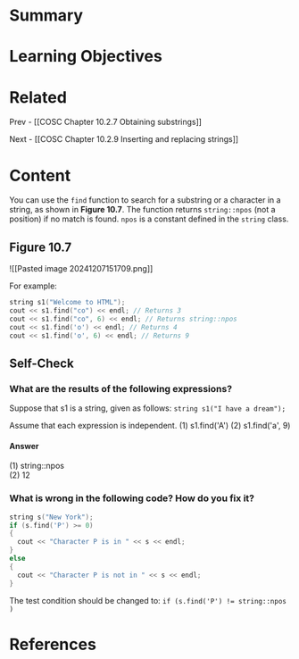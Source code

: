 # Summary

# Learning Objectives

# Related
Prev - [[COSC Chapter 10.2.7 Obtaining substrings]]

Next - [[COSC Chapter 10.2.9 Inserting and replacing strings]]
# Content
You can use the `find` function to search for a substring or a character in a string, as shown in **Figure 10.7**. The function returns `string::npos` (not a position) if no match is found. `npos` is a constant defined in the `string` class.

## Figure 10.7
![[Pasted image 20241207151709.png]]

For example:
```cpp
string s1("Welcome to HTML"); 
cout << s1.find("co") << endl; // Returns 3 
cout << s1.find("co", 6) << endl; // Returns string::npos 
cout << s1.find('o') << endl; // Returns 4 
cout << s1.find('o', 6) << endl; // Returns 9 
```

## Self-Check
### What are the results of the following expressions?
Suppose that s1 is a string, given as follows:
`string s1("I have a dream");`

Assume that each expression is independent.
(1) s1.find('A')
(2) s1.find('a', 9)

#### Answer
(1) string::npos               
(2) 12              
### What is wrong in the following code? How do you fix it?
```cpp
string s("New York");
if (s.find('P') >= 0)
{
  cout << "Character P is in " << s << endl;
}
else 
{
  cout << "Character P is not in " << s << endl;
}
```

The test condition should be changed to:
`if (s.find('P') != string::npos )`
# References
